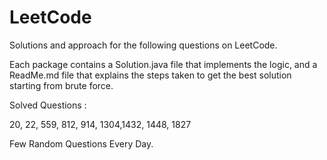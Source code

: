 # LeetCode

Solutions and approach for the following questions on LeetCode.

Each package contains a Solution.java file that implements the logic, and a ReadMe.md file that explains the steps taken to get the best solution starting from brute force.

Solved Questions :

20, 22, 559, 812, 914, 1304,1432, 1448, 1827



Few Random Questions Every Day.
